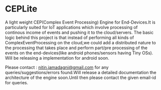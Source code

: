 CEPLite
=======

A light weight CEP(Complex Event Processing) Engine for End-Devices.It is particularly suited for IoT applications which
involve processing of continous income of events and pushing it to the cloud/servers.
The basic logic behind this project is that instead of performing all kinds of ComplexEventProcessing on the cloud,we could 
add a distributed nature to the processing that takes place and perform part/pre processing of the events on the end-devices(like android phones/sensors having Tiny OSs).
Will be releasing a implementation for android soon.

Please contact : nitin.jamadagni@gmail.com 
                for any queries/suggestions/errors found.Will release a detailed documentation
                the architecture of the engine soon.Until then please contact the given email-id for queries.
